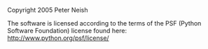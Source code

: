 Copyright 2005 Peter Neish

The software is licensed according to the terms of the PSF (Python Software Foundation) license found here: http://www.python.org/psf/license/
